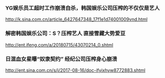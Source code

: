 ### YG娱乐员工超时工作崩溃自杀，韩国娱乐公司压榨的不仅仅是艺人
http://k.sina.com.cn/article_6427647348_17f1e1d74001009vnd.html
### 解密韩国娱乐公司：S？压榨艺人 直接雪藏大势爱豆
http://ent.ifeng.com/a/20180715/43070214_0.shtml
### 日混血女星曝“奴隶契约” 经纪公司压榨身心崩溃
http://ent.sina.com.cn/s/j/2017-08-16/doc-ifyixhyw8772883.shtml